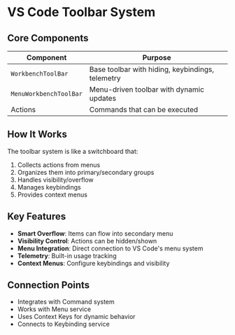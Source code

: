 # VS Code Toolbar System

## Core Components

| Component | Purpose |
|-----------|----------|
| `WorkbenchToolBar` | Base toolbar with hiding, keybindings, telemetry |
| `MenuWorkbenchToolBar` | Menu-driven toolbar with dynamic updates |
| Actions | Commands that can be executed |

## How It Works

The toolbar system is like a switchboard that:
1. Collects actions from menus
2. Organizes them into primary/secondary groups
3. Handles visibility/overflow
4. Manages keybindings
5. Provides context menus

## Key Features

- **Smart Overflow**: Items can flow into secondary menu
- **Visibility Control**: Actions can be hidden/shown
- **Menu Integration**: Direct connection to VS Code's menu system
- **Telemetry**: Built-in usage tracking
- **Context Menus**: Configure keybindings and visibility

## Connection Points

- Integrates with Command system
- Works with Menu service
- Uses Context Keys for dynamic behavior
- Connects to Keybinding service
